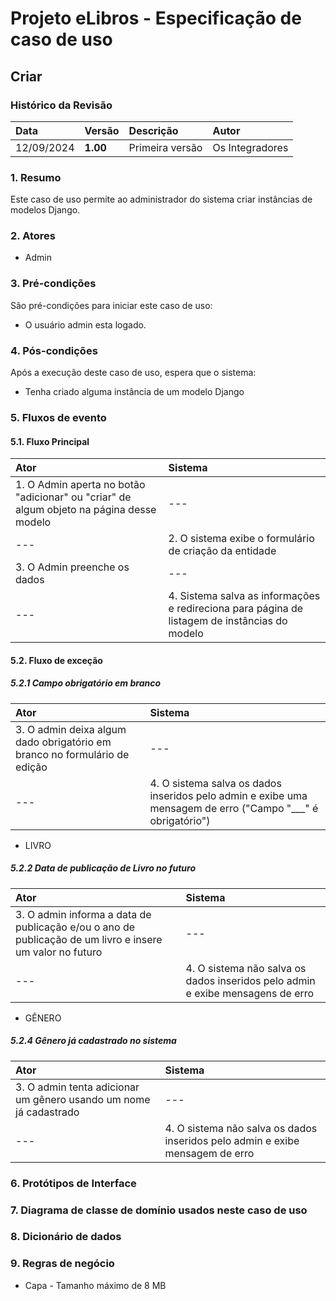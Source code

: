# Projeto eLibros - Especificação de caso de uso 

##  Criar

### Histórico da Revisão 
|  Data  | Versão | Descrição | Autor |
|:-------|:-------|:----------|:------|
| 12/09/2024 | **1.00** | Primeira versão  | Os Integradores |


### 1. Resumo 
Este caso de uso permite ao administrador do sistema criar instâncias de modelos Django.

### 2. Atores 
- Admin

### 3. Pré-condições
São pré-condições para iniciar este caso de uso:
- O usuário admin esta logado.

### 4. Pós-condições
Após a execução deste caso de uso, espera que o sistema:
- Tenha criado alguma instância de um modelo Django

### 5. Fluxos de evento

#### 5.1. Fluxo Principal 
|  Ator  | Sistema |
|:-------|:------- |
|1. O Admin aperta no botão "adicionar" ou "criar" de algum objeto na página desse modelo | --- |
| ---                      | 2. O sistema exibe o formulário de criação da entidade| 
| 3. O Admin preenche os dados | --- |
| --- | 4. Sistema salva as informações e redireciona para página de listagem de instâncias do modelo |

#### 5.2. Fluxo de exceção


##### 5.2.1 Campo obrigatório em branco
|  Ator  | Sistema |
|:-------|:------- |
|3. O admin deixa algum dado obrigatório em branco no formulário de edição | --- |
|--- |4. O sistema salva os dados inseridos pelo admin e exibe uma mensagem de erro ("Campo "___" é obrigatório") |

- LIVRO

##### 5.2.2 Data de publicação de Livro no futuro
|  Ator  | Sistema |
|:-------|:------- |
|3. O admin informa a data de publicação e/ou o ano de publicação de um livro e insere um valor no futuro | --- |
|--- |4. O sistema não salva os dados inseridos pelo admin e exibe mensagens de erro |


- GÊNERO

##### 5.2.4 Gênero já cadastrado no sistema
|  Ator  | Sistema |
|:-------|:------- |
|3. O admin tenta adicionar um gênero usando um nome já cadastrado | --- |
|--- |4. O sistema não salva os dados inseridos pelo admin e exibe mensagem de erro |




### 6. Protótipos de Interface


### 7. Diagrama de classe de domínio usados neste caso de uso


### 8. Dicionário de dados




### 9. Regras de negócio

- Capa - Tamanho máximo de 8 MB
